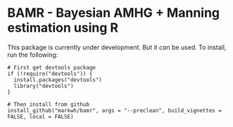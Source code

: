 # BAMR - Bayesian AMHG + Manning estimation using R

This package is currently under development. But it *can* be used. To install, run the following:

```
# First get devtools package
if (!require("devtools")) {
  install.packages("devtools")
  library("devtools")
}

# Then install from github
install_github("markwh/bamr", args = "--preclean", build_vignettes = FALSE, local = FALSE)
```

